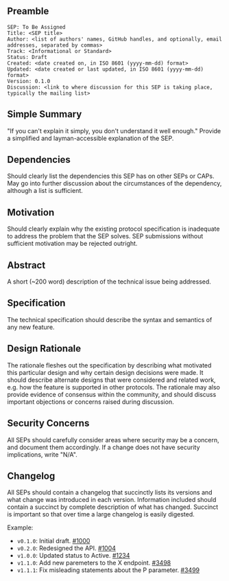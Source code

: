 ## Preamble

```
SEP: To Be Assigned
Title: <SEP title>
Author: <list of authors' names, GitHub handles, and optionally, email addresses, separated by commas>
Track: <Informational or Standard>
Status: Draft
Created: <date created on, in ISO 8601 (yyyy-mm-dd) format>
Updated: <date created or last updated, in ISO 8601 (yyyy-mm-dd) format>
Version: 0.1.0
Discussion: <link to where discussion for this SEP is taking place, typically the mailing list>
```

## Simple Summary
"If you can't explain it simply, you don't understand it well enough." Provide a simplified and
layman-accessible explanation of the SEP.

## Dependencies
Should clearly list the dependencies this SEP has on other SEPs or CAPs. May go into further
discussion about the circumstances of the dependency, although a list is sufficient.

## Motivation
Should clearly explain why the existing protocol specification is inadequate to address the problem
that the SEP solves. SEP submissions without sufficient motivation may be rejected outright.

## Abstract
A short (~200 word) description of the technical issue being addressed.

## Specification
The technical specification should describe the syntax and semantics of any new feature.

## Design Rationale
The rationale fleshes out the specification by describing what motivated this particular design and
why certain design decisions were made. It should describe alternate designs that were
considered and related work, e.g. how the feature is supported in other protocols. The rationale
may also provide evidence of consensus within the community, and should discuss important
objections or concerns raised during discussion.

## Security Concerns
All SEPs should carefully consider areas where security may be a concern, and document them
accordingly. If a change does not have security implications, write "N/A".

## Changelog
All SEPs should contain a changelog that succinctly lists its versions and what change was introduced in each version. Information included should contain a succinct by complete description of what has changed. Succinct is important so that over time a large changelog is easily digested.

Example:

- `v0.1.0`: Initial draft. [#1000](https://github.com/stellar/stellar-protocol/pulls/1000)
- `v0.2.0`: Redesigned the API. [#1004](https://github.com/stellar/stellar-protocol/pulls/1004)
- `v1.0.0`: Updated status to Active. [#1234](https://github.com/stellar/stellar-protocol/pulls/1234)
- `v1.1.0`: Add new paremeters to the X endpoint. [#3498](https://github.com/stellar/stellar-protocol/pulls/3498)
- `v1.1.1`: Fix misleading statements about the P parameter. [#3499](https://github.com/stellar/stellar-protocol/pulls/3499)
